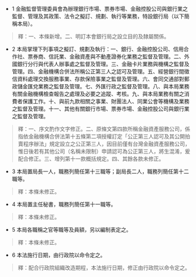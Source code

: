 * 1 金融監督管理委員會為辦理銀行市場、票券市場、金融控股公司與銀行業之監督、管理及其政策、法令之擬訂、規劃、執行等業務，特設銀行局（以下簡稱本局）。

> 釋：一、本條新增。二、明訂本會銀行局之設立目的及隸屬關係。

* 2 本局掌理下列事項之擬訂、規劃及執行：一、銀行、金融控股公司、信用合作社、票券商、信託業、金融資產與不動產證券化業務之監督及管理。二、外國銀行分行與代表人辦事處之監督及管理。三、金融卡片業務與機構之監督及管理。四、金融機構合併法所稱公正第三人之認可及管理。五、經營銀行間徵信資料處理交換服務事業、存款保險事業之監督及管理。六、會同交通部對郵政儲金匯兌業務之監督及管理。七、外匯行政之監督及管理。八、與本局業務有關金融機構檢查報告之處理及必要之追蹤、考核。九、與本局業務有關之消費者保護工作。十、與前九款相關之事業、財團法人、同業公會等機構及業務之監督及管理。十一、其他有關銀行市場、票券市場、金融控股公司與銀行業之監督及管理。

> 釋：一、序文酌作文字修正。二、原條文第四款所稱金融資產服務公司，係指依金融機構合併法第十五條第二項授權訂定「公正第三人認可及其公開拍賣程序辦法」規定設立之公正第三人，因目前僅有台灣金融資產服務公司，惟日後若有其他公司（名稱未限制）申請認可為公正第三人，將生混淆，爰配合修正。三、增列第十一款概括規定。四、其餘各款未修正。

* 3 本局置局長一人，職務列簡任第十三職等；副局長二人，職務列簡任第十二職等。

> 釋：本條未修正。

* 4 本局置主任秘書，職務列簡任第十一職等。

> 釋：本條未修正。

* 5 本局各職稱之官等職等及員額，另以編制表定之。

> 釋：本條未修正。

* 6 本法施行日期，由行政院以命令定之。

> 釋：配合行政院組織改造期程，本法施行日期，修正由行政院以命令定之。

